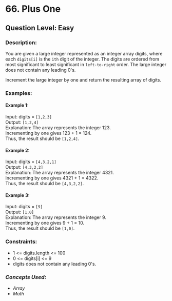 # 66. Plus One
## Question Level: Easy
### Description:
You are given a large integer represented as an integer array digits, where each `digits[i]` is the `ith` digit of the integer. The digits are ordered from most significant to least significant in `left-to-right` order. The large integer does not contain any leading 0's.

Increment the large integer by one and return the resulting array of digits.

### Examples:
#### Example 1:

Input: digits = `[1,2,3]`<br>
Output: `[1,2,4]`<br>
Explanation: The array represents the integer 123.<br>
Incrementing by one gives 123 + 1 = 124.<br>
Thus, the result should be `[1,2,4]`.<br>
#### Example 2:

Input: digits = `[4,3,2,1]`<br>
Output: `[4,3,2,2]`<br>
Explanation: The array represents the integer 4321.<br>
Incrementing by one gives 4321 + 1 = 4322.<br>
Thus, the result should be `[4,3,2,2]`.<br>
#### Example 3:

Input: digits = `[9]`<br>
Output: `[1,0]`<br>
Explanation: The array represents the integer 9.<br>
Incrementing by one gives 9 + 1 = 10.<br>
Thus, the result should be `[1,0]`.<br>

### Constraints:

- 1 <= digits.length <= 100
- 0 <= digits[i] <= 9
- digits does not contain any leading 0's.

### <i>Concepts Used:
- Array
- Math </i>